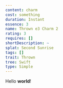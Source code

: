 ```yaml
---
content: charm
cost: something
duration: Instant
essence: 3
name: Thrown e3 Charm 2
rating: 3
requires: []
shortDescription: ~
splat: Second Sunrise
tags: []
trait: Thrown
tree: Swift
type: Simple
---
```


Hello **world**!
